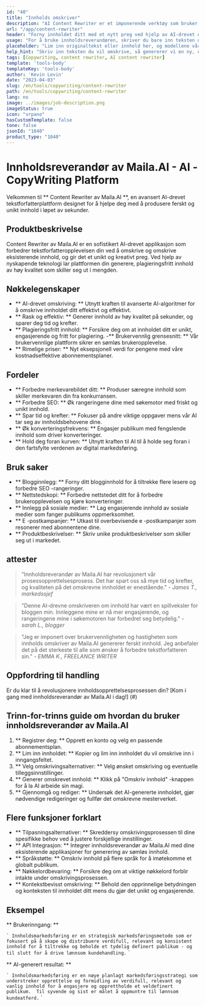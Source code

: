 ```yaml
---
id: "40"
title: "Innholds omskriver"
description: "AI Content Rewriter er et imponerende verktøy som bruker avanserte AI -algoritmer for automatisk å omskrive og omformulere inngangsteksten din, noe som gjør den unik, engasjerende og mer tiltalende.  Dette verktøyet er ideelt for bloggere, tekstforfattere og innholdsskapere som ønsker å forbedre innholdskvaliteten og unngå plagieringsproblemer."
url: "/app/content-rewriter"
header: "Forny innholdet ditt med et nytt preg ved hjelp av AI-drevet omskriving."
usage: "For å bruke innholdsreverandøren, skriver du bare inn teksten du vil omskrive.  Dette verktøyet vil da generere en unik, godt strukturert og engasjerende versjon av det originale innholdet, og opprettholde konteksten og viktige ideer."
placeholder: "Lim inn originaltekst eller innhold her, og modellene våre vil omskrive den for å skape en unik, engasjerende og tiltalende versjon."
help_hint: "Skriv inn teksten du vil omskrive, så genererer vi en ny, unik versjon mens vi bevarer den opprinnelige betydningen og konteksten.  Ideell for å forbedre innholdskvaliteten og unngå plagieringsproblemer."
tags: [Copywriting, content rewriter, AI content rewriter]
template: 'tools-body'
templateKey: 'tools-body'
author: 'Kevin Levin'
date: "2023-04-03"
slug: /en/tools/copywriting/content-rewriter
path: /en/tools/copywriting/content-rewriter
lang: no
image: ../images/job-description.png
imageStatus: true
icon: "vrpano"
hasCustomTemplate: false
tone: false
jsonId: "1040"
product_type: "1040"
---
```

# Innholdsreverandør av Maila.AI - AI -CopyWriting Platform

Velkommen til ** Content Rewriter av Maila.AI **, en avansert AI-drevet tekstforfatterplattform designet for å hjelpe deg med å produsere ferskt og unikt innhold i løpet av sekunder.

## Produktbeskrivelse

Content Rewriter av Maila.AI er en sofistikert AI-drevet applikasjon som forbedrer tekstforfatteropplevelsen din ved å omskrive og omskrive eksisterende innhold, og gir det et unikt og kreativt preg.  Ved hjelp av nyskapende teknologi lar plattformen din generere, plagieringsfritt innhold av høy kvalitet som skiller seg ut i mengden.

## Nøkkelegenskaper

- ** AI-drevet omskriving: ** Utnytt kraften til avanserte AI-algoritmer for å omskrive innholdet ditt effektivt og effektivt.
 - ** Rask og effektiv: ** Generer innhold av høy kvalitet på sekunder, og sparer deg tid og krefter.
 - ** Plagieringsfritt innhold: ** Forsikre deg om at innholdet ditt er unikt, engasjerende og fritt for plagiering.
 -** Brukervennlig grensesnitt: ** Vår brukervennlige plattform sikrer en sømløs brukeropplevelse.
 - ** Rimelige priser: ** Nyt eksepsjonell verdi for pengene med våre kostnadseffektive abonnementsplaner.

## Fordeler

- ** Forbedre merkevarebildet ditt: ** Produser særegne innhold som skiller merkevaren din fra konkurransen.
 - ** Forbedre SEO: ** Øk rangeringene dine med søkemotor med friskt og unikt innhold.
 - ** Spar tid og krefter: ** Fokuser på andre viktige oppgaver mens vår AI tar seg av innholdsbehovene dine.
 - ** Øk konverteringsfrekvens: ** Engasjer publikum med fengslende innhold som driver konverteringer.
 - ** Hold deg foran kurven: ** Utnytt kraften til AI til å holde seg foran i den fartsfylte verdenen av digital markedsføring.

## Bruk saker

- ** Blogginnlegg: ** Forny ditt blogginnhold for å tiltrekke flere lesere og forbedre SEO -rangeringer.
 - ** Nettstedskopi: ** Forbedre nettstedet ditt for å forbedre brukeropplevelsen og kjøre konverteringer.
 - ** Innlegg på sosiale medier: ** Lag engasjerende innhold av sosiale medier som fanger publikums oppmerksomhet.
 - ** E -postkampanjer: ** Utkast til overbevisende e -postkampanjer som resonerer med abonnentene dine.
 - ** Produktbeskrivelser: ** Skriv unike produktbeskrivelser som skiller seg ut i markedet.

## attester

> "Innholdsreverandør av Maila.AI har revolusjonert vår prosessopprettelsesprosess. Det har spart oss så mye tid og krefter, og kvaliteten på det omskrevne innholdet er enestående."  - _James T., markedssjef_

> "Denne AI-drevne omskriveren om innhold har vært en spillveksler for bloggen min. Innleggene mine er nå mer engasjerende, og rangeringene mine i søkemotoren har forbedret seg betydelig."  - _sarah L., blogger_

> "Jeg er imponert over brukervennligheten og hastigheten som innholds omskriver av Maila.AI genererer ferskt innhold. Jeg anbefaler det på det sterkeste til alle som ønsker å forbedre tekstforfatteren sin."  - _EMMA K., FREELANCE WRITER_

## Oppfordring til handling

Er du klar til å revolusjonere innholdsopprettelsesprosessen din?  [Kom i gang med innholdsreverandør av Maila.AI i dag!] (#)

## Trinn-for-trinns guide om hvordan du bruker innholdsreverandør av Maila.AI

1. ** Registrer deg: ** Opprett en konto og velg en passende abonnementsplan.
 2. ** Lim inn innholdet: ** Kopier og lim inn innholdet du vil omskrive inn i inngangsfeltet.
 3. ** Velg omskrivingsalternativer: ** Velg ønsket omskriving og eventuelle tilleggsinnstillinger.
 4. ** Generer omskrevet innhold: ** Klikk på "Omskriv innhold" -knappen for å la AI arbeide sin magi.
 5. ** Gjennomgå og rediger: ** Undersøk det AI-genererte innholdet, gjør nødvendige redigeringer og fullfør det omskrevne mesterverket.

## Flere funksjoner forklart

- ** Tilpasningsalternativer: ** Skreddersy omskrivingsprosessen til dine spesifikke behov ved å justere forskjellige innstillinger.
 - ** API Integrasjon: ** Integrer innholdsreverandør av Maila.AI med dine eksisterende applikasjoner for generering av sømløs innhold.
 - ** Språkstøtte: ** Omskriv innhold på flere språk for å imøtekomme et globalt publikum.
 - ** Nøkkelordbevaring: ** Forsikre deg om at viktige nøkkelord forblir intakte under omskrivingsprosessen.
 - ** Kontekstbevisst omskriving: ** Behold den opprinnelige betydningen og konteksten til innholdet ditt mens du gjør det unikt og engasjerende.

## Eksempel

** Brukerinngang: **

`` `
 Innholdsmarkedsføring er en strategisk markedsføringsmetode som er fokusert på å skape og distribuere verdifull, relevant og konsistent innhold for å tiltrekke og beholde et tydelig definert publikum - og til slutt for å drive lønnsom kundehandling.
 `` `

** AI-generert resultat: **

`` `
 Innholdsmarkedsføring er en nøye planlagt markedsføringsstrategi som understreker opprettelse og formidling av verdifull, relevant og vanlig innhold for å engasjere og opprettholde et veldefinert publikum.  Til syvende og sist er målet å oppmuntre til lønnsom kundeatferd.
 `` `
